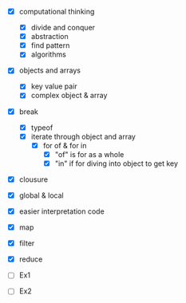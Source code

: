 - [x] computational thinking
  - [x] divide and conquer
  - [x] abstraction
  - [x] find pattern
  - [x] algorithms
- [x] objects and arrays
  - [x] key value pair
  - [x] complex object & array
- [x] break
  - [x] typeof
  - [x] iterate through object and array
    - [x] for of & for in
      - [x] "of" is for as a whole
      - [x] "in" if for diving into object to get key

- [x]  clousure
  - [x] global & local
  - [x] easier interpretation code

- [x] map
- [x] filter
- [x] reduce
  

- [ ] Ex1
- [ ] Ex2
